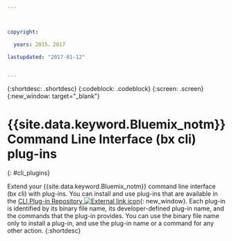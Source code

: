 ```yaml
---



copyright:

  years: 2015，2017

lastupdated: "2017-01-12"


---
```


{:shortdesc: .shortdesc}
{:codeblock: .codeblock}
{:screen: .screen}
{:new_window: target="_blank"}

# {{site.data.keyword.Bluemix_notm}} Command Line Interface (bx cli) plug-ins
{: #cli_plugins}

Extend your {{site.data.keyword.Bluemix_notm}} command line interface (bx cli) with plug-ins. You can install and use plug-ins that are available in the [CLI Plug-in Repository ![External link icon](../icons/launch-glyph.svg)](http://plugins.ng.bluemix.net/){: new_window}. Each plug-in is identified by its binary file name, its developer-defined plug-in name, and the commands that the plug-in provides. You can use the binary file name only to install a plug-in, and use the plug-in name or a command for any other action.
{:shortdesc}
